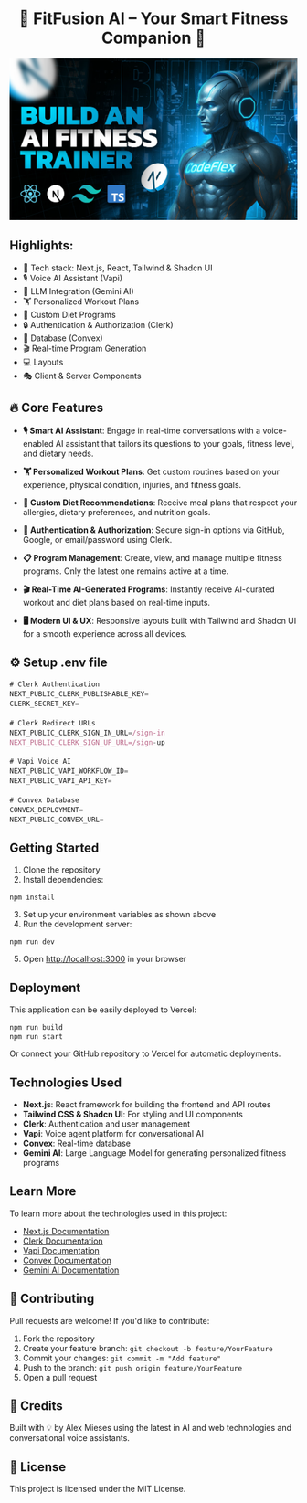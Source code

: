 <h1 align="center">💪  FitFusion AI – Your Smart Fitness Companion 🤖</h1>

![Demo App](/public/screenshot-for-readme.png)

## Highlights:

- 🚀 Tech stack: Next.js, React, Tailwind & Shadcn UI
- 🎙️ Voice AI Assistant (Vapi)
- 🧠 LLM Integration (Gemini AI)
- 🏋️ Personalized Workout Plans
- 🥗 Custom Diet Programs
- 🔒 Authentication & Authorization (Clerk)
- 💾 Database (Convex)
- 🎬 Real-time Program Generation
- 💻 Layouts
- 🎭 Client & Server Components

## 🔥 Core Features

- **🎙️ Smart AI Assistant**: Engage in real-time conversations with a voice-enabled AI assistant that tailors its questions to your goals, fitness level, and dietary needs.

- **🏋️ Personalized Workout Plans**: Get custom routines based on your experience, physical condition, injuries, and fitness goals.

- **🥗 Custom Diet Recommendations**: Receive meal plans that respect your allergies, dietary preferences, and nutrition goals.

- **🔐 Authentication & Authorization**: Secure sign-in options via GitHub, Google, or email/password using Clerk.

- **📋 Program Management**: Create, view, and manage multiple fitness programs. Only the latest one remains active at a time.

- **🎬 Real-Time AI-Generated Programs**: Instantly receive AI-curated workout and diet plans based on real-time inputs.

- **🖥️ Modern UI & UX**: Responsive layouts built with Tailwind and Shadcn UI for a smooth experience across all devices.

## ⚙️ Setup .env file

```js
# Clerk Authentication
NEXT_PUBLIC_CLERK_PUBLISHABLE_KEY=
CLERK_SECRET_KEY=

# Clerk Redirect URLs
NEXT_PUBLIC_CLERK_SIGN_IN_URL=/sign-in
NEXT_PUBLIC_CLERK_SIGN_UP_URL=/sign-up

# Vapi Voice AI
NEXT_PUBLIC_VAPI_WORKFLOW_ID=
NEXT_PUBLIC_VAPI_API_KEY=

# Convex Database
CONVEX_DEPLOYMENT=
NEXT_PUBLIC_CONVEX_URL=
```

## Getting Started

1. Clone the repository
2. Install dependencies:

```shell
npm install
```

3. Set up your environment variables as shown above
4. Run the development server:

```shell
npm run dev
```

5. Open [http://localhost:3000](http://localhost:3000) in your browser

## Deployment

This application can be easily deployed to Vercel:

```shell
npm run build
npm run start
```

Or connect your GitHub repository to Vercel for automatic deployments.

## Technologies Used

- **Next.js**: React framework for building the frontend and API routes
- **Tailwind CSS & Shadcn UI**: For styling and UI components
- **Clerk**: Authentication and user management
- **Vapi**: Voice agent platform for conversational AI
- **Convex**: Real-time database
- **Gemini AI**: Large Language Model for generating personalized fitness programs

## Learn More

To learn more about the technologies used in this project:

- [Next.js Documentation](https://nextjs.org/docs)
- [Clerk Documentation](https://clerk.com/docs)
- [Vapi Documentation](https://docs.vapi.ai)
- [Convex Documentation](https://docs.convex.dev)
- [Gemini AI Documentation](https://ai.google.dev/gemini-api)

## 🤝 Contributing

Pull requests are welcome! If you'd like to contribute:

1. Fork the repository
2. Create your feature branch: `git checkout -b feature/YourFeature`
3. Commit your changes: `git commit -m "Add feature"`
4. Push to the branch: `git push origin feature/YourFeature`
5. Open a pull request

## 🧠 Credits

Built with 💡 by Alex Mieses using the latest in AI and web technologies and  conversational voice assistants.

## 📄 License

This project is licensed under the MIT License.
